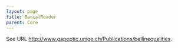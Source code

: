 ```yaml
---
layout: page
title: BancalReader
parent: Core
---
```


See URL <http://www.gapoptic.unige.ch/Publications/bellinequalities>.
